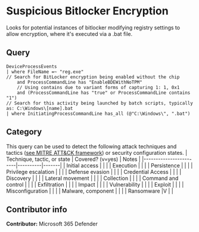 # Suspicious Bitlocker Encryption

Looks for potential instances of bitlocker modifying registry settings to allow encryption, where it's executed via a .bat file.

## Query
```
DeviceProcessEvents
| where FileName =~ "reg.exe" 
// Search for BitLocker encryption being enabled without the chip
    and ProcessCommandLine has "EnableBDEWithNoTPM"
    // Using contains due to variant forms of capturing 1: 1, 0x1
    and (ProcessCommandLine has "true" or ProcessCommandLine contains "1")
// Search for this activity being launched by batch scripts, typically as: C:\Windows\[name].bat
| where InitiatingProcessCommandLine has_all (@"C:\Windows\", ".bat")

```
## Category
This query can be used to detect the following attack techniques and tactics ([see MITRE ATT&CK framework](https://attack.mitre.org/)) or security configuration states.
| Technique, tactic, or state | Covered? (v=yes) | Notes |
|------------------------|----------|-------|
| Initial access |  |  |
| Execution |  |  |
| Persistence |  |  | 
| Privilege escalation |  |  |
| Defense evasion |  |  | 
| Credential Access |  |  | 
| Discovery |  |  | 
| Lateral movement |  |  | 
| Collection |  |  | 
| Command and control |  |  | 
| Exfiltration |  |  | 
| Impact |  |  |
| Vulnerability |  |  |
| Exploit |  |  |
| Misconfiguration |  |  |
| Malware, component |  |  |
| Ransomware |V |  |


## Contributor info
**Contributor:** Microsoft 365 Defender
